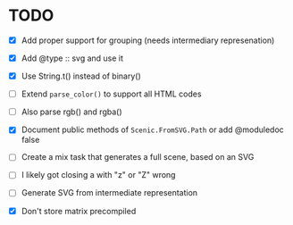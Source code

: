 # TODO

- [x] Add proper support for grouping (needs intermediary represenation)

- [x] Add @type :: svg and use it

- [x] Use String.t() instead of binary()

- [ ] Extend `parse_color()` to support all HTML codes

- [ ] Also parse rgb() and rgba()

- [x] Document public methods of `Scenic.FromSVG.Path` or add @moduledoc false

- [ ] Create a mix task that generates a full scene, based on an SVG

- [ ] I likely got closing a <path> with "z" or "Z" wrong 

- [ ] Generate SVG from intermediate representation

- [x] Don't store matrix precompiled
